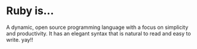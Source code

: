 # Ruby is...

A dynamic, open source programming language with a focus on simplicity and productivity. It has an elegant syntax that is natural to read and easy to write. yay!!

